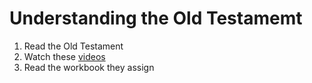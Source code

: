 # Understanding the Old Testamemt

1. Read the Old Testament
2. Watch these [videos](https://www.youtube.com/watch?v=ALsluAKBZ-c&list=PLH0Szn1yYNeeVFodkI9J_WEATHQCwRZ0u)
3. Read the workbook they assign
